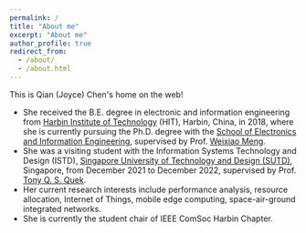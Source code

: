 ```yaml
---
permalink: /
title: "About me"
excerpt: "About me"
author_profile: true
redirect_from: 
  - /about/
  - /about.html
---
```


This is Qian (Joyce) Chen's home on the web!
- She received the B.E. degree in electronic and information engineering from [Harbin Institute of Technology](https://www.hit.edu.cn/) (HIT), Harbin, China, in 2018, where she is currently pursuing the Ph.D. degree with the [School of Electronics and Information Engineering](https://seie.hit.edu.cn/), supervised by Prof. [Weixiao Meng](http://homepage.hit.edu.cn/mengweixiao). 
- She was a visiting student with the Information Systems Technology and Design (ISTD), [Singapore University of Technology and Design (SUTD)](https://sutd.edu.sg/), Singapore, from December 2021 to December 2022, supervised by Prof. [Tony Q. S. Quek](https://people.sutd.edu.sg/~tonyquek/).
- Her current research interests include performance analysis, resource allocation, Internet of Things, mobile edge computing, space-air-ground integrated networks. 
- She is currently the student chair of IEEE ComSoc Harbin Chapter.
